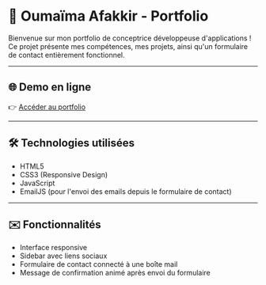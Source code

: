 # 💼 Oumaïma Afakkir - Portfolio

Bienvenue sur mon portfolio de conceptrice développeuse d'applications ! Ce projet présente mes compétences, mes projets, ainsi qu'un formulaire de contact entièrement fonctionnel.

---

## 🌐 Demo en ligne

👉 [Accéder au portfolio](https://oumaima-afakkir-conceptrice.onrender.com/)

---

## 🛠️ Technologies utilisées

- HTML5
- CSS3 (Responsive Design)
- JavaScript
- EmailJS (pour l'envoi des emails depuis le formulaire de contact)

---

## ✉️ Fonctionnalités

- Interface responsive
- Sidebar avec liens sociaux
- Formulaire de contact connecté à une boîte mail
- Message de confirmation animé après envoi du formulaire
